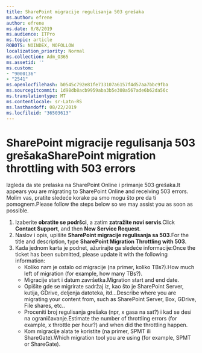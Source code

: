 ```yaml
---
title: SharePoint migracije regulisanja 503 grešaka
ms.author: efrene
author: efrene
ms.date: 8/8/2019
ms.audience: ITPro
ms.topic: article
ROBOTS: NOINDEX, NOFOLLOW
localization_priority: Normal
ms.collection: Adm_O365
ms.assetid: ''
ms.custom:
- "9000136"
- "2541"
ms.openlocfilehash: b0545c792e81fe733107a6157f4d57aa7bbc9fba
ms.sourcegitcommit: 1d98db8acb9959aba3b5e308a567ade6b62da56c
ms.translationtype: MT
ms.contentlocale: sr-Latn-RS
ms.lasthandoff: 08/22/2019
ms.locfileid: "36503613"
---
```

# <a name="sharepoint-migration-throttling-with-503-errors"></a><span data-ttu-id="bfe56-102">SharePoint migracije regulisanja 503 grešaka</span><span class="sxs-lookup"><span data-stu-id="bfe56-102">SharePoint migration throttling with 503 errors</span></span>

<span data-ttu-id="bfe56-103">Izgleda da ste prelaska na SharePoint Online i primanje 503 grešaka.</span><span class="sxs-lookup"><span data-stu-id="bfe56-103">It appears you are migrating to SharePoint Online and receiving 503 errors.</span></span> <span data-ttu-id="bfe56-104">Molim vas, pratite sledeće korake pa smo mogu što pre da ti pomognem.</span><span class="sxs-lookup"><span data-stu-id="bfe56-104">Please follow the steps below so we may assist you as soon as possible.</span></span> 

1. <span data-ttu-id="bfe56-105">Izaberite **obratite se podršci**, a zatim **zatražite novi servis**.</span><span class="sxs-lookup"><span data-stu-id="bfe56-105">Click **Contact Support**, and then **New Service Request**.</span></span>
2. <span data-ttu-id="bfe56-106">Naslov i opis, upišite **SharePoint migracije regulisanja sa 503**.</span><span class="sxs-lookup"><span data-stu-id="bfe56-106">For the title and description, type **SharePoint Migration Throttling with 503**.</span></span>
3. <span data-ttu-id="bfe56-107">Kada jednom karta je podnet, ažurirajte ga sledeće informacije:</span><span class="sxs-lookup"><span data-stu-id="bfe56-107">Once the ticket has been submitted, please update it with the following information:</span></span>
    - <span data-ttu-id="bfe56-108">Koliko nam je ostalo od migracije (na primer, koliko TBs?).</span><span class="sxs-lookup"><span data-stu-id="bfe56-108">How much left of migration (for example, how many TBs?).</span></span>
    - <span data-ttu-id="bfe56-109">Migracije start i datum završetka.</span><span class="sxs-lookup"><span data-stu-id="bfe56-109">Migration start and end date.</span></span>
    - <span data-ttu-id="bfe56-110">Opišite gde se migrirate sadržaj iz, kao što je SharePoint Server, kutija, GDrive, deljenja datoteka, itd...</span><span class="sxs-lookup"><span data-stu-id="bfe56-110">Describe where you are migrating your content from, such as SharePoint Server, Box, GDrive, File shares, etc..</span></span>
    - <span data-ttu-id="bfe56-111">Proceniti broj regulisanja grešaka (npr, x gasa na sat?) i kad se desi na ograničavanje.</span><span class="sxs-lookup"><span data-stu-id="bfe56-111">Estimate the number of throttling errors (for example, x throttle per hour?) and when did the throttling happen.</span></span>
    - <span data-ttu-id="bfe56-112">Kom migracije alata te koristite (na primer, SPMT ili ShareGate).</span><span class="sxs-lookup"><span data-stu-id="bfe56-112">Which migration tool you are using (for example, SPMT or ShareGate).</span></span>


